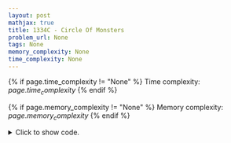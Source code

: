 ```yaml
---
layout: post
mathjax: true
title: 1334C - Circle Of Monsters
problem_url: None
tags: None
memory_complexity: None
time_complexity: None
---
```




{% if page.time_complexity != "None" %}
Time complexity: ${{ page.time_complexity }}$
{% endif %}

{% if page.memory_complexity != "None" %}
Memory complexity: ${{ page.memory_complexity }}$
{% endif %}

<details>
<summary>
<p style="display:inline">Click to show code.</p>
</summary>
```cpp
{% raw %}
using namespace std;
using ll = long long;
const int NMAX = 3 * 1e5 + 11;
int n;
ll sum, a[NMAX], b[NMAX];
ll solve(void)
{
    ll suma, sumb, mn = LLONG_MAX;
    suma = sumb = 0;
    for (int i = 0; i < n; ++i)
    {
        suma += a[i];
        b[i] = min(b[i], a[(i + 1) % n]);
        sumb += b[i];
        mn = min(mn, b[i]);
    }
    return suma - sumb + mn;
}
int main(void)
{
    ios_base::sync_with_stdio(false);
    cin.tie(NULL);
    int t;
    cin >> t;
    while (t--)
    {
        sum = 0;
        cin >> n;
        for (int i = 0; i < n; ++i)
            cin >> a[i] >> b[i];
        cout << solve() << endl;
    }
    return 0;
}

{% endraw %}
```
</details>

